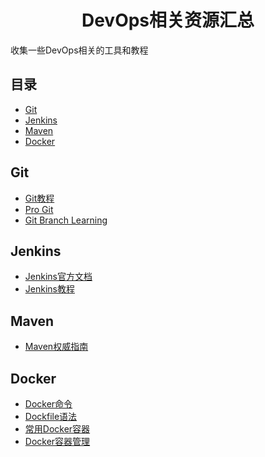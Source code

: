 <h1 align="center">DevOps相关资源汇总</h1>

收集一些DevOps相关的工具和教程

## 目录

- [Git](#Git)
- [Jenkins](#Jenkins)
- [Maven](#Maven)
- [Docker](#Docker)

## Git

- [Git教程](https://www.liaoxuefeng.com/wiki/0013739516305929606dd18361248578c67b8067c8c017b000/)
- [Pro Git](https://legacy.gitbook.com/book/bingohuang/progit2/details)
- [Git Branch Learning](https://github.com/pcottle/learnGitBranching)

## Jenkins

- [Jenkins官方文档](https://www.w3cschool.cn/jenkins/)
- [Jenkins教程](https://www.yiibai.com/jenkins/)

## Maven

- [Maven权威指南](https://book.huihoo.com/maven-the-definitive-guide/index.html)

## Docker

- [Docker命令](https://github.com/gooree/awesome-devops/blob/master/docker/docker%E5%91%BD%E4%BB%A4.md)
- [Dockfile语法](https://github.com/gooree/awesome-devops/blob/master/docker/dockfile%E8%AF%AD%E6%B3%95.md)
- [常用Docker容器](https://github.com/gooree/awesome-devops/blob/master/docker/%E5%B8%B8%E7%94%A8%E5%AE%B9%E5%99%A8.md)
- [Docker容器管理](https://github.com/gooree/awesome-devops/blob/master/docker/docker%E7%AE%A1%E7%90%86.md)


